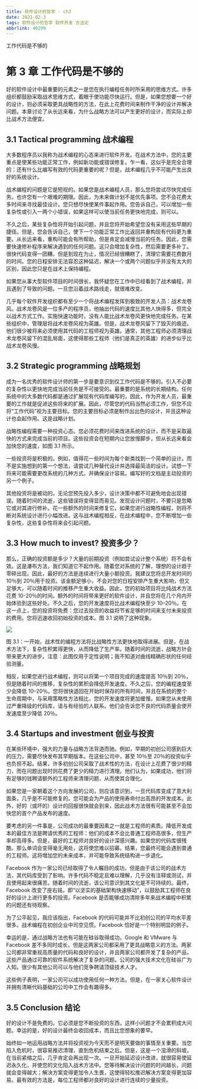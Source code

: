 ```yaml
---
title: 软件设计的哲学 - ch3
date: 2021-02-3
tags: 软件设计的哲学 软件开发 方法论
abbrlink: 40299
---
```

工作代码是不够的
<!-- more -->
# 第 3 章 工作代码是不够的

好的软件设计中最重要的元素之一是您在执行编程任务时所采用的思维方式。许多组织都鼓励采取战术思维方式，着眼于使功能尽快运行。但是，如果您想要一个好的设计，则必须采取更具战略性的方法，在此上花费时间来制作干净的设计并解决问题。本章讨论了从长远来看，为什么战略方法可以产生更好的设计，而实际上却比战术方法便宜。

## 3.1 Tactical programming 战术编程

大多数程序员以我称为战术编程的心态来进行软件开发。在战术方法中，您的主要重点是使某些功能正常工作，例如新功能或错误修复。乍一看，这似乎是完全合理的：还有什么比编写有效的代码更重要的呢？但是，战术编程几乎不可能产生出良好的系统设计。

战术编程的问题是它是短视的。如果您是战术编程人员，那么您将尝试尽快完成任务。也许您有一个艰难的期限。因此，为未来做计划不是优先事项。您不会花费太多时间来寻找最佳设计。您只想尽快使某件事起作用。您告诉自己，可以增加一些复杂性或引入一两个小错误，如果这样可以使当前任务更快地完成，则可以。

不久之后，某些复杂性将开始引起问题，并且您将开始希望您没有采用这些早期的捷径。但是，您会告诉自己，使下一个功能正常工作比返回并重构现有代码更为重要。从长远来看，重构可能会有所帮助，但是肯定会减慢当前的任务。因此，您需要快速修补程序来解决遇到的任何问题。这只会增加复杂性，然后需要更多补丁。很快代码变得一团糟，但是到现在为止，情况已经很糟糕了，清理它需要花费数月的时间。您的日程安排无法容忍这种延迟，解决一个或两个问题似乎并没有太大的区别，因此您只是在战术上保持编程。

如果您从事大型软件项目的时间很长，我怀疑您在工作中已经看到了战术编程，并且遇到了导致的问题。一旦您沿着战术路线走，就很难改变。

几乎每个软件开发组织都有至少一个将战术编程发挥到极致的开发人员：战术龙卷风。战术龙卷风是一位多产的程序员，他抽出代码的速度比其他人快得多，但完全以战术方式工作。实施快速功能时，没有人能比战术龙卷风更快地完成任务。在某些组织中，管理层将战术龙卷风视为英雄。但是，战术龙卷风留下了毁灭的痕迹。他们很少被将来必须使用其代码的工程师视为英雄。通常，其他工程师必须清理战术龙卷风留下的混乱局面，这使得那些工程师（他们是真正的英雄）的进步似乎比战术龙卷风慢。

## 3.2 Strategic programming 战略规划

成为一名优秀的软件设计师的第一步是要意识到仅工作代码是不够的。引入不必要的复杂性以更快地完成当前任务是不可接受的。最重要的是系统的长期结构。任何系统中的大多数代码都是通过扩展现有代码库编写的，因此，作为开发人员，最重要的工作就是促进这些将来的扩展。因此，尽管您的代码当然必须工作，但您不应将“工作代码”视为主要目标。您的主要目标必须是制作出出色的设计，并且这种设计也会起作用。这是战略计划。

战略性编程需要一种投资心态。您必须花费时间来改进系统的设计，而不是采取最快的方式来完成当前的项目。这些投资会在短期内让您放慢脚步，但从长远来看会加快您的速度，如图 3.1 所示。

一些投资将是积极的。例如，值得花一些时间为每个新类找到一个简单的设计。而不是实施想到的第一个想法，请尝试几种替代设计并选择最简洁的设计。试想一下将来可能需要更改系统的几种方式，并确保设计容易。编写好的文档是主动投资的另一个例子。

其他投资将是被动的。无论您预先投入多少，设计决策中都不可避免地会出现错误。随着时间的流逝，这些错误将变得显而易见。发现设计问题时，不要只是忽略它或对其进行修补。花一些额外的时间来修复它。如果您进行战略性编程，则将不断对系统设计进行小幅改进。这与战术编程相反，在战术编程中，您不断增加一些复杂性，这些复杂性将来会引起问题。

## 3.3 How much to invest? 投资多少？

那么，正确的投资额是多少？大量的前期投资（例如尝试设计整个系统）将不会有效。这是瀑布方法，我们知道它不起作用。随着您对系统的了解，理想的设计趋于零碎出现。因此，最好的方法是连续进行大量小额投资 ​​。我建议您将总开发时间的 10％到 20％用于投资。该金额足够小，不会对您的日程安排产生重大影响，但又足够大，可以随着时间的推移产生重大收益。因此，您的初始项目将比纯战术方法花费 10-20％的时间。额外的时间将带来更好的软件设计，并且您将在几个月内开始体验到这些好处。不久之后，您的开发速度将比战术编程快至少 10–20％。在这一点上，您的投资将免费：您过去投资的收益将节省足够的时间来支付未来投资的费用。您将迅速收回初始投资的成本。图 3.1 说明了这种现象。

![](../../img/figures/00011.jpeg)

图 3.1：一开始，战术性的编程方法将比战略性方法更快地取得进展。但是，在战术方法下，复杂性积累得更快，从而降低了生产率。随着时间的流逝，战略方针会带来更大的进步。注意：此图仅用于定性说明；我不知道对曲线精确形状的任何经验测量。

相反，如果您进行战术编程，则可以将第一个项目完成的速度提高 10％到 20％，但是随着时间的推移，复杂性的累积会降低开发速度。不久之后，您的编程速度至少会降低 10–20％。您将很快退回在开始时保存的所有时间，并且在系统的整个生命周期中，与采用策略性方法相比，您的开发速度将更加缓慢。如果您从未使用过严重降级的代码库，请与有经验的人联系。他们会告诉您不良的代码质量会使开发速度至少降低 20％。

## 3.4 Startups and investment 创业与投资

在某些环境中，强大的力量与战略方法背道而驰。例如，早期的初创公司感到巨大的压力，需要尽快发布其早期版本。在这些公司中，甚至 10％至 20％的投资似乎也负担不起。结果，许多初创公司采取了战术性的方法，在设计上花费了很少的精力，而在问题出现时则花费了更少的精力进行清理。他们认为，如果成功，他们将有足够的钱聘请额外的工程师来清理问题，从而使其合理化。

如果您是一家朝着这个方向发展的公司，则应该意识到，一旦代码库变成了意大利面条，几乎是不可能修复的。您可能会为产品的使用寿命付出高昂的开发成本。此外，好的（或坏的）设计的回报很快就会到来，因此战术方法很有可能甚至不会加快您的首个产品发布的速度。

要考虑的另一件事是，公司成功的最重要因素之一就是工程师的素质。降低开发成本的最佳方法是聘请优秀的工程师：他们的成本不会比普通工程师高很多，但生产率却高得多。但是，最好的工程师对良好的设计深感兴趣。如果您的代码库很残酷，那么单词会变得毫无用处，这将使您难以招募。结果，您最终可能会遇到普通的工程师。这将增加您的未来成本，并可能导致系统结构进一步退化。

Facebook 作为一家公司已经取得了令人瞩目的成功，但是由于该公司的战术方法，其代码库受到了影响。许多代码不稳定且难以理解，几乎没有注释或测试，并且使用起来很痛苦。随着时间的流逝，该公司意识到其文化是不可持续的。最终，Facebook 改变了座右铭，即“以坚实的基础架构快速移动”，以鼓励其工程师在良好的设计上进行更多的投资。Facebook 是否能够成功清除多年来战术编程中积累的问题还有待观察。

为了公平起见，我应该指出，Facebook 的代码可能并不比初创公司的平均水平差很多。战术编程在初创企业中司空见惯。Facebook 恰好是一个特别明显的例子。

幸运的是，通过战略方法也有可能在硅谷取得成功。Google 和 VMware 与 Facebook 差不多同时成长，但是这两家公司都采用了更具战略意义的方法。两家公司都非常重视高质量的代码和良好的设计，并且两家公司都开发了复杂的产品，这些产品通过可靠的软件系统解决了复杂的问题。公司的强大技术文化在硅谷广为人知。很少有其他公司可以与他们竞争聘请顶级技术人才。

这些例子表明，一家公司可以成功使用任何一种方法。但是，在一家关心软件设计并拥有清晰代码基础的公司中工作会有趣得多。

## 3.5 Conclusion 结论

好的设计不是免费的。它必须是您不断投资的东西，这样小问题才不会累积成大问题。幸运的是，好的设计最终会收回成本，而且比您想象的要早。

始终如一地运用战略方法并将投资视为今天而不是明天要做的事情至关重要。当您陷入危机时，很容易推迟清理，直到危机结束之后。但是，这是一个湿滑的斜坡。在当前紧缩之后，几乎肯定会再出现一次。一旦开始延迟设计改进，就很容易使延迟永久化，并使您的文化陷入战术方法中。您等待解决设计问题的时间越长，问题就会变得越大；解决方案变得更加令人生畏，这使得轻松推迟解决方案变得更加容易。最有效的方法是，每位工程师都对良好的设计进行连续的少量投资。
